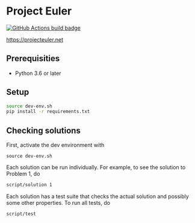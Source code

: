 # Project Euler

[![GitHub Actions build badge](https://github.com/brcrista/Project-Euler-Python/workflows/CI/badge.svg)](https://github.com/brcrista/Project-Euler-Python/actions?query=workflow%3ACI)

<https://projecteuler.net>

## Prerequisities

- Python 3.6 or later

## Setup

```bash
source dev-env.sh
pip install -r requirements.txt
```

## Checking solutions

First, activate the dev environment with

```
source dev-env.sh
```

Each solution can be run individually. For example, to see the solution to Problem 1, do

```bash
script/solution 1
```

Each solution has a test suite that checks the actual solution and possibly some other properties. To run all tests, do

```bash
script/test
```